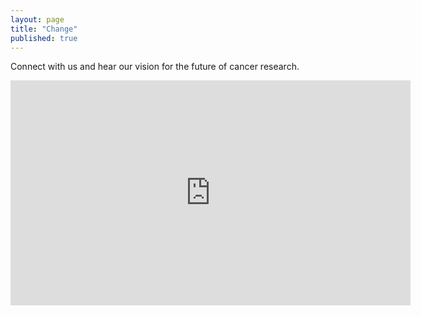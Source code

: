 ```yaml
---
layout: page
title: "Change"
published: true
---
```


Connect with us and hear our vision for the future of cancer research.

<iframe width="640" height="360" src="https://www.youtube.com/watch?v=luNJOXVRetg" frameborder="0" allowfullscreen></iframe>
